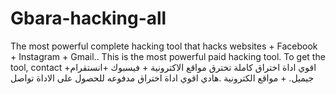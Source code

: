 # Gbara-hacking-all
The most powerful complete hacking tool that hacks websites + Facebook + Instagram + Gmail.. This is the most powerful paid hacking tool. To get the tool, contact  اقوي اداة اختراق كاملة تخترق مواقع الاكترونية + فيسبوك +انستقرام+ جيميل.  + مواقع الكترونية .هادي اقوي اداة اختراق مدفوعه للحصول على الاداة تواصل 
